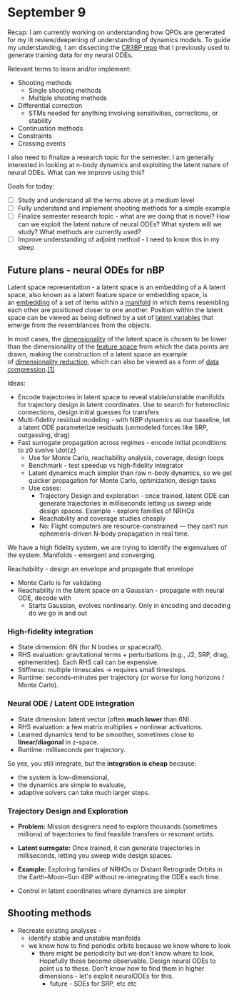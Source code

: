 # September 9

Recap: I am currently working on understanding how QPOs are generated for my lit review/deepening of understanding of dynamics models. To guide my understanding, I am dissecting the [CR3BP repo](https://github.com/DhruvJ22/Astrodynamics_Research) that I previously used to generate training data for my neural ODEs.

Relevant terms to learn and/or implement:
- Shooting methods
	- Single shooting methods
	- Multiple shooting methods
- Differential correction
	- STMs needed for anything involving sensitivities, corrections, or stability
- Continuation methods
- Constraints
- Crossing events

I also need to finalize a research topic for the semester. I am generally interested in looking at n-body dynamics and exploiting the latent nature of neural ODEs. What can we improve using this?

Goals for today:
- [ ]  Study and understand all the terms above at a medium level
- [ ]  Fully understand and implement shooting methods for a simple example
- [ ]  Finalize semester research topic - what are we doing that is novel? How can we exploit the latent nature of neural ODEs? What system will we study? What methods are currently used?
- [ ] Improve understanding of adjoint method - I need to know this in my sleep

## Future plans - neural ODEs for nBP
Latent space representation - a latent space is an embedding of a A latent space, also known as a latent feature space or embedding space, is an [embedding](https://en.wikipedia.org/wiki/Embedding "Embedding") of a set of items within a [manifold](https://en.wikipedia.org/wiki/Manifold "Manifold") in which items resembling each other are positioned closer to one another. Position within the latent space can be viewed as being defined by a set of [latent variables](https://en.wikipedia.org/wiki/Latent_variable "Latent variable") that emerge from the resemblances from the objects.

In most cases, the [dimensionality](https://en.wikipedia.org/wiki/Dimensionality "Dimensionality") of the latent space is chosen to be lower than the dimensionality of the [feature space](https://en.wikipedia.org/wiki/Feature_space "Feature space") from which the data points are drawn, making the construction of a latent space an example of [dimensionality reduction](https://en.wikipedia.org/wiki/Dimensionality_reduction "Dimensionality reduction"), which can also be viewed as a form of [data compression](https://en.wikipedia.org/wiki/Data_compression "Data compression").[[1]](https://en.wikipedia.org/wiki/Latent_space#cite_note-1)

Ideas:
- Encode trajectories in latent space to reveal stable/unstable manifolds for trajectory design in latent coordinates. Use to search for heteroclinic connections, design initial guesses for transfers
- Multi-fidelity residual modeling - with NBP dynamics as our baseline, let a latent ODE parameterize residuals (unmodeled forces like SRP, outgassing, drag)
- Fast surrogate propagation across regimes - encode initial pconditions to z0 svolve \dot{z}
	- Use for Monte Carlo, reachability analysis, coverage, design loops
	- Benchmark - test speedup vs high-fidelity integrator
	- Latent dynamics much simpler than raw n-body dynamics, so we get quicker propagation for Monte Carlo, optimization, design tasks
	- Use cases:
		- Trajectory Design and exploration - once trained, latent ODE can generate trajectories in milliseconds letting us sweep wide design spaces. Example - explore families of NRHOs 
		- Reachability and coverage studies cheaply
		- No: Flight computers are resource-constrained — they can’t run ephemeris-driven N-body propagation in real time.

We have a high fidelity system, we are trying to identify the eigenvalues of the system. Manifolds - emergent and converging. 

Reachability - design an envelope and propagate that envelope 
- Monte Carlo is for validating
- Reachability in the latent space on a Gaussian - propagate with neural ODE, decode with 
	- Starts Gaussian, evolves nonlinearly. Only in encoding and decoding do we go in and out 
### **High-fidelity integration**

- State dimension: 6N (for N bodies or spacecraft).
- RHS evaluation: gravitational terms + perturbations (e.g., J2, SRP, drag, ephemerides). Each RHS call can be expensive.
- Stiffness: multiple timescales → requires small timesteps.
- Runtime: seconds–minutes per trajectory (or worse for long horizons / Monte Carlo).

  

### **Neural ODE / Latent ODE integration**

- State dimension: latent vector (often **much lower** than 6N).
- RHS evaluation: a few matrix multiplies + nonlinear activations.
- Learned dynamics tend to be smoother, sometimes close to **linear/diagonal** in z-space.
- Runtime: milliseconds per trajectory.

So yes, you still integrate, but the **integration is cheap** because:
- the system is low-dimensional,
- the dynamics are simple to evaluate,
- adaptive solvers can take much larger steps.
### **Trajectory Design and Exploration**

- **Problem:** Mission designers need to explore thousands (sometimes millions) of trajectories to find feasible transfers or resonant orbits.
    
- **Latent surrogate:** Once trained, it can generate trajectories in milliseconds, letting you sweep wide design spaces.
    
- **Example:** Exploring families of NRHOs or Distant Retrograde Orbits in the Earth–Moon–Sun 4BP without re-integrating the ODEs each time.
- Control in latent coordinates where dynamics are simpler
## Shooting methods


- Recreate existing analyses - 
	- identify stable and unstable manifolds 
	- we know how to find periodic orbits because we know where to look
		- there might be periodicity but we don't know where to look. Hopefully these become observable. Design neural ODEs to point us to these. Don't know how to find them in higher dimensions - let's exploit neuralODEs for this.
			- future - SDEs for SRP, etc etc